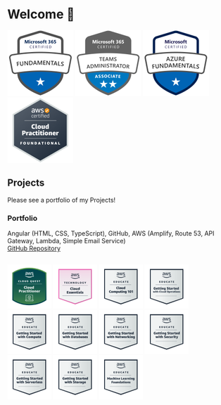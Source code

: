 # Welcome 👋

<a href="https://learn.microsoft.com/api/credentials/share/en-gb/ChristopherRoyall-5637/F722D868FA9BA4ED?sharingId=9998F707F4431F17" target="_blank"><img src="primary_badges/microsoft-365-certified-fundamentals.png" alt="microsoft-365-certified-fundamentals" height="150" width="150"/></a>
<a href="https://learn.microsoft.com/api/credentials/share/en-gb/ChristopherRoyall-5637/9D221D3A52C63080?sharingId=9998F707F4431F17" target="_blank"><img src="primary_badges/microsoft-365-certified-teams-administrator-associate.png" alt="microsoft-365-certified-teams-administrator-associate" height="150" width="150"/></a>
<a href="https://learn.microsoft.com/api/credentials/share/en-gb/ChristopherRoyall-5637/89269917581C4823?sharingId=9998F707F4431F17" target="_blank"><img src="primary_badges/microsoft-certified-azure-fundamentals.png" alt="microsoft-certified-azure-fundamentals" height="150" width="150"/></a>
<a href="https://www.credly.com/badges/c7601def-caa2-49a4-9873-8cc98ac67446/public_url" target="_blank"><img src="primary_badges/aws-certified-cloud-practitioner v2.png" alt="aws-certified-cloud-practitioner" height="150" width="150"/></a>

## Projects
Please see a portfolio of my Projects!

### Portfolio
Angular (HTML, CSS, TypeScript), GitHub, AWS (Amplify, Route 53, API Gateway, Lambda, Simple Email Service)</br>
<a href="https://github.com/chris-royall/portfolio">GitHub Repository</a></br>

## 
<a href="https://www.credly.com/badges/a41964c2-fa5e-4a70-9679-f54e1716f80d/public_url" target="_blank"><img src="secondary_badges/aws-cloud-quest-cloud-practitioner.png" alt="aws-cloud-quest-cloud-practitioner" height="100" width="100"/></a>
<a href="https://www.credly.com/badges/bf7123f8-d6fa-4668-a586-297a335a77ee/public_url" target="_blank"><img src="secondary_badges/aws-knowledge-cloud-essentials.png" alt="aws-knowledge-cloud-essentials" height="100" width="100"/></a>
<a href="https://www.credly.com/badges/b489d308-1721-420c-80e9-4451fa8c2df0/public_url" target="_blank"><img src="secondary_badges/aws-educate-introduction-to-cloud-101.png" alt="aws-educate-introduction-to-cloud-101" height="100" width="100"/></a>
<a href="https://www.credly.com/badges/6fddf01b-631e-4ebe-92e9-b940094ded6c/public_url" target="_blank"><img src="secondary_badges/aws-educate-getting-started-with-cloud-ops.png" alt="aws-educate-getting-started-with-cloud-ops" height="100" width="100"/></a>
<a href="https://www.credly.com/badges/4c6fe732-2605-481f-b2a2-270a72cdddad/public_url" target="_blank"><img src="secondary_badges/aws-educate-getting-started-with-compute.png" alt="aws-educate-getting-started-with-compute" height="100" width="100"/></a>
<a href="https://www.credly.com/badges/7ca8e1e6-5471-404c-930a-f1fada61469f/public_url" target="_blank"><img src="secondary_badges/aws-educate-getting-started-with-databases.png" alt="aws-educate-getting-started-with-databases" height="100" width="100"/></a>
<a href="https://www.credly.com/badges/f29cbe64-5213-446a-9bbb-9e0c4184f84b/public_url" target="_blank"><img src="secondary_badges/aws-educate-getting-started-with-networking.png" alt="aws-educate-getting-started-with-networking" height="100" width="100"/></a>
<a href="https://www.credly.com/badges/6795cd0e-d12c-482d-9eca-b74c0410d038/public_url" target="_blank"><img src="secondary_badges/aws-educate-getting-started-with-security.png" alt="aws-educate-getting-started-with-security" height="100" width="100"/></a>
<a href="https://www.credly.com/badges/1779a440-3a8f-406c-afac-c0d682034110/public_url" target="_blank"><img src="secondary_badges/aws-educate-getting-started-with-serverless.png" alt="aws-educate-getting-started-with-serverless" height="100" width="100"/></a>
<a href="https://www.credly.com/badges/0f57a79a-f2e8-46dd-b4a9-0da4d2dd479b/public_url" target="_blank"><img src="secondary_badges/aws-educate-getting-started-with-storage.png" alt="aws-educate-getting-started-with-storage" height="100" width="100"/></a>
<a href="https://www.credly.com/badges/99b1f1c8-2759-4567-bca9-ab45c8c692e2/public_url" target="_blank"><img src="secondary_badges/aws-educate-machine-learning-foundations.png" alt="aws-educate-machine-learning-foundations" height="100" width="100"/></a>
